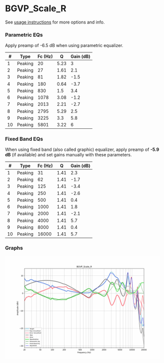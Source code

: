 # BGVP_Scale_R
See [usage instructions](https://github.com/jaakkopasanen/AutoEq#usage) for more options and info.

### Parametric EQs
Apply preamp of -6.5 dB when using parametric equalizer.

|   # | Type    |   Fc (Hz) |    Q |   Gain (dB) |
|-----|---------|-----------|------|-------------|
|   1 | Peaking |        20 | 5.23 |         3   |
|   2 | Peaking |        27 | 1.61 |         2.1 |
|   3 | Peaking |        81 | 1.82 |        -1.5 |
|   4 | Peaking |       180 | 0.64 |        -3.7 |
|   5 | Peaking |       830 | 1.5  |         3.4 |
|   6 | Peaking |      1078 | 3.08 |        -1.2 |
|   7 | Peaking |      2013 | 2.21 |        -2.7 |
|   8 | Peaking |      2795 | 5.29 |         2.5 |
|   9 | Peaking |      3225 | 3.3  |         5.8 |
|  10 | Peaking |      5801 | 3.22 |         6   |

### Fixed Band EQs
When using fixed band (also called graphic) equalizer, apply preamp of **-5.9 dB** (if available) and set gains manually with these parameters.

|   # | Type    |   Fc (Hz) |    Q |   Gain (dB) |
|-----|---------|-----------|------|-------------|
|   1 | Peaking |        31 | 1.41 |         2.3 |
|   2 | Peaking |        62 | 1.41 |        -1.7 |
|   3 | Peaking |       125 | 1.41 |        -3.4 |
|   4 | Peaking |       250 | 1.41 |        -2.6 |
|   5 | Peaking |       500 | 1.41 |         0.4 |
|   6 | Peaking |      1000 | 1.41 |         1.8 |
|   7 | Peaking |      2000 | 1.41 |        -2.1 |
|   8 | Peaking |      4000 | 1.41 |         5.7 |
|   9 | Peaking |      8000 | 1.41 |         0.4 |
|  10 | Peaking |     16000 | 1.41 |         5.7 |

### Graphs
![](./BGVP_Scale_R.png)
